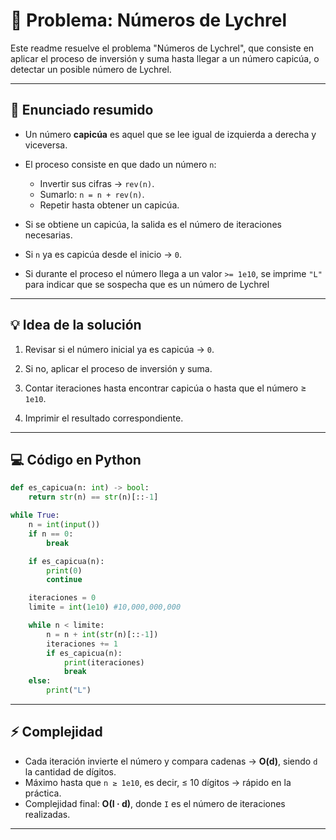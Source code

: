 # 🔁 Problema: Números de Lychrel

Este readme resuelve el problema "Números de Lychrel", que consiste en aplicar el proceso de inversión y suma hasta llegar a un número capicúa, o detectar un posible número de Lychrel.

---

## 📜 Enunciado resumido
- Un número **capicúa** es aquel que se lee igual de izquierda a derecha y viceversa.
- El proceso consiste en que dado un número `n`:
    - Invertir sus cifras → `rev(n)`.
    - Sumarlo: `n = n + rev(n)`.
    - Repetir hasta obtener un capicúa.

- Si se obtiene un capicúa, la salida es el número de iteraciones necesarias.
- Si `n` ya es capicúa desde el inicio → `0`.
- Si durante el proceso el número llega a un valor `>= 1e10`, se imprime `"L"` para indicar que se sospecha que es un número de Lychrel

---

## 💡 Idea de la solución

1. Revisar si el número inicial ya es capicúa → `0`.
   
2. Si no, aplicar el proceso de inversión y suma.
   
3. Contar iteraciones hasta encontrar capicúa o hasta que el número ≥ `1e10`.
   
4. Imprimir el resultado correspondiente.

---

## 💻 Código en Python
```python
def es_capicua(n: int) -> bool:
    return str(n) == str(n)[::-1]

while True:
    n = int(input())
    if n == 0:
        break

    if es_capicua(n):
        print(0)
        continue

    iteraciones = 0
    limite = int(1e10) #10,000,000,000

    while n < limite:
        n = n + int(str(n)[::-1])
        iteraciones += 1
        if es_capicua(n):
            print(iteraciones)
            break
    else:
        print("L")
```

---

## ⚡ Complejidad

- Cada iteración invierte el número y compara cadenas → **O(d)**, siendo `d` la cantidad de dígitos.
- Máximo hasta que `n ≥ 1e10`, es decir, ≤ 10 dígitos → rápido en la práctica.
- Complejidad final: **O(I · d)**, donde `I` es el número de iteraciones realizadas.

---
